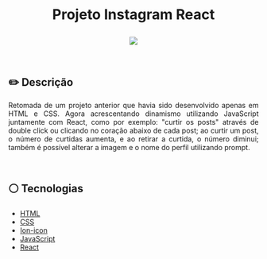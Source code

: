 # <p align = "center"> Projeto Instagram React</p>

<p align = "center"> <img src="https://user-images.githubusercontent.com/72531277/195154939-7c243ce9-0050-4a72-8350-1708ce797174.png" /></p>

</br>

## ✏️ Descrição
<p align="justify" >Retomada de um projeto anterior que havia sido desenvolvido apenas em HTML e CSS. Agora acrescentando dinamismo utilizando JavaScript juntamente com React, como por exemplo: "curtir os posts" através de double click ou clicando no coração abaixo de cada post; ao curtir um post, o número de curtidas aumenta, e ao retirar a curtida, o número diminui; também é possível alterar a imagem e o nome do perfil utilizando prompt.</p>

</br>

##  <p align = "left"> :white_circle: Tecnologias</p>

- [HTML](https://developer.mozilla.org/pt-BR/docs/Web/HTML)
- [CSS](https://www.w3schools.com/css/)
- [Ion-icon](https://ionic.io/ionicons)
- [JavaScript](https://developer.mozilla.org/pt-BR/docs/Web/JavaScript)
- [React](https://reactjs.org/)

</br>
